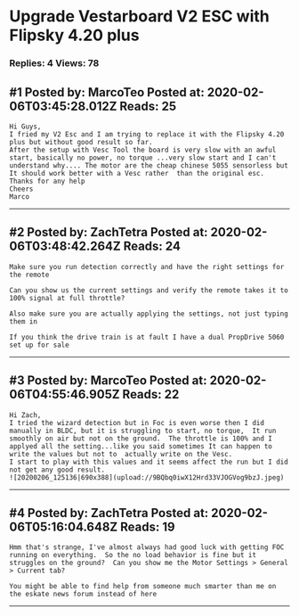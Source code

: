 # Upgrade Vestarboard V2 ESC with Flipsky 4.20 plus

### Replies: 4 Views: 78

## \#1 Posted by: MarcoTeo Posted at: 2020-02-06T03:45:28.012Z Reads: 25

```
Hi Guys,
I fried my V2 Esc and I am trying to replace it with the Flipsky 4.20 plus but without good result so far.
After the setup with Vesc Tool the board is very slow with an awful start, basically no power, no torque ...very slow start and I can't understand why.... The motor are the cheap chinese 5055 sensorless but It should work better with a Vesc rather  than the original esc.
Thanks for any help
Cheers
Marco
```

---
## \#2 Posted by: ZachTetra Posted at: 2020-02-06T03:48:42.264Z Reads: 24

```
Make sure you run detection correctly and have the right settings for the remote

Can you show us the current settings and verify the remote takes it to 100% signal at full throttle?

Also make sure you are actually applying the settings, not just typing them in

If you think the drive train is at fault I have a dual PropDrive 5060 set up for sale
```

---
## \#3 Posted by: MarcoTeo Posted at: 2020-02-06T04:55:46.905Z Reads: 22

```
Hi Zach,
I tried the wizard detection but in Foc is even worse then I did manually in BLDC, but it is struggling to start, no torque,  It run smoothly on air but not on the ground.  The throttle is 100% and I applyed all the setting...like you said sometimes It can happen to write the values but not to  actually write on the Vesc.
I start to play with this values and it seems affect the run but I did not get any good result.
![20200206_125136|690x388](upload://9BQbq0iwX12Hrd33VJOGVog9bzJ.jpeg)
```

---
## \#4 Posted by: ZachTetra Posted at: 2020-02-06T05:16:04.648Z Reads: 19

```
Hmm that's strange, I've almost always had good luck with getting FOC running on everything.  So the no load behavior is fine but it struggles on the ground?  Can you show me the Motor Settings > General > Current tab?

You might be able to find help from someone much smarter than me on the eskate news forum instead of here
```

---
